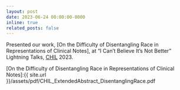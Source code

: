 ```yaml
---
layout: post
date: 2023-06-24 00:00:00-0000
inline: true
related_posts: false
---
```


Presented our work, [On the Difficulty of Disentangling Race in Representations of Clinical Notes], at  “I Can’t Believe It’s Not Better” Lightning Talks, <a href="https://www.chilconference.org/index.html">CHIL</a> 2023.

[On the Difficulty of Disentangling Race in Representations of Clinical Notes]:{{ site.url }}/assets/pdf/CHIL_ExtendedAbstract_DisentanglingRace.pdf
